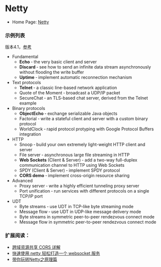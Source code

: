 # Netty 

* Home Page: [Netty](http://netty.io/)

### 示例列表

版本4.1，[参考](http://netty.io/wiki/)

* Fundamental
    * **Echo** ‐ the very basic client and server
    * **Discard** ‐ see how to send an infinite data stream asynchronously without flooding the write buffer
    * **Uptime** ‐ implement automatic reconnection mechanism
* Text protocols
    * **Telnet** ‐ a classic line-based network application
    * Quote of the Moment ‐ broadcast a UDP/IP packet
    * SecureChat ‐ an TLS-based chat server, derived from the Telnet example
* Binary protocols
    * **ObjectEcho** ‐ exchange serializable Java objects
    * Factorial ‐ write a stateful client and server with a custom binary protocol
    * WorldClock ‐ rapid protocol protyping with Google Protocol Buffers integration
* HTTP
    * Snoop ‐ build your own extremely light-weight HTTP client and server
    * File server ‐ asynchronous large file streaming in HTTP
    * **Web Sockets** (Client & Server) ‐ add a two-way full-duplex communication channel to HTTP using Web Sockets
    * SPDY (Client & Server) ‐ implement SPDY protocol
    * **CORS demo** ‐ implement cross-origin resource sharing
* Advanced
    * Proxy server ‐ write a highly efficient tunneling proxy server
    * Port unification ‐ run services with different protocols on a single TCP/IP port
* UDT
    * Byte streams ‐ use UDT in TCP-like byte streaming mode
    * Message flow ‐ use UDT in UDP-like message delivery mode
    * Byte streams in symmetric peer-to-peer rendezvous connect mode
    * Message flow in symmetric peer-to-peer rendezvous connect mode

### 扩展阅读：
* [跨域资源共享 CORS 详解](http://www.ruanyifeng.com/blog/2016/04/cors.html)
* [快速使用 netty 轻松打造一个 websocket 服务](https://mengkang.net/777.html)
* [带你玩转Netty之原理篇](https://juejin.im/entry/59cc618b5188256fbc027fa6)
